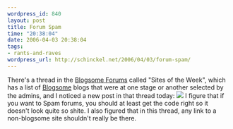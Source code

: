 ```yaml
--- 
wordpress_id: 840
layout: post
title: Forum Spam
time: "20:38:04"
date: 2006-04-03 20:38:04
tags: 
- rants-and-raves
wordpress_url: http://schinckel.net/2006/04/03/forum-spam/
---
```

There's a thread in the [Blogsome Forums][1] called "Sites of the Week", which has a list of [Blogsome][2] blogs that were at one stage or another selected by the admins, and I noticed a new post in that thread today: ![][3] I figure that if you want to Spam forums, you should at least get the code right so it doesn't look quite so shite. I also figured that in this thread, any link to a non-blogsome site shouldn't really be there. 

   [1]: http://blogsome-forums.blogsome.com/
   [2]: http://www.blogsome.com
   [3]: /images/ForumSpam.png

